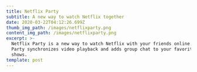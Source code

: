 ```yaml
---
title: Netflix Party
subtitle: A new way to watch Netflix together
date: 2020-03-22T04:12:26.699Z
thumb_img_path: /images/netflixparty.png
content_img_path: /images/netflixparty.png
excerpt: >-
  Netflix Party is a new way to watch Netflix with your friends online. Netflix
  Party synchronizes video playback and adds group chat to your favorite Netflix
  shows.
template: post
---
```

